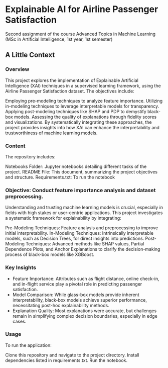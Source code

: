 # Explainable AI for Airline Passenger Satisfaction
Second assignment of the course Advanced Topics in Machine Learning (MSc in Artificial Intelligence, 1st year, 1st semester)

## A Little Context
### Overview
This project explores the implementation of Explainable Artificial Intelligence (XAI) techniques in a supervised learning framework, using the Airline Passenger Satisfaction dataset. The objectives include:

Employing pre-modeling techniques to analyze feature importance.
Utilizing in-modeling techniques to leverage interpretable models for transparency.
Applying post-modeling techniques like SHAP and PDP to demystify black-box models.
Assessing the quality of explanations through fidelity scores and visualizations.
By systematically integrating these approaches, the project provides insights into how XAI can enhance the interpretability and trustworthiness of machine learning models.

### Content
The repository includes:

Notebooks Folder: Jupyter notebooks detailing different tasks of the project.
README File: This document, summarizing the project objectives and structure.
Requirements.txt: To run the notebook

### Objective: Conduct feature importance analysis and dataset preprocessing.

Understanding and trusting machine learning models is crucial, especially in fields with high stakes or user-centric applications. This project investigates a systematic framework for explainability by integrating:

Pre-Modeling Techniques: Feature analysis and preprocessing to improve initial interpretability.
In-Modeling Techniques: Intrinsically interpretable models, such as Decision Trees, for direct insights into predictions.
Post-Modeling Techniques: Advanced methods like SHAP values, Partial Dependence Plots, and Anchor Explanations to clarify the decision-making process of black-box models like XGBoost.

### Key Insights

- Feature Importance: Attributes such as flight distance, online check-in, and in-flight service play a pivotal role in predicting passenger satisfaction.
- Model Comparison: While glass-box models provide inherent interpretability, black-box models achieve superior performance, necessitating post-hoc explainability methods.
- Explanation Quality: Most explanations were accurate, but challenges remain in simplifying complex decision boundaries, especially in edge cases.

### Usage
To run the application:

Clone this repository and navigate to the project directory.
Install dependencies listed in requirements.txt.
Run the notebook.

